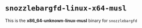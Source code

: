 # `snozzlebargfd-linux-x64-musl`

This is the **x86_64-unknown-linux-musl** binary for `snozzlebargfd`
